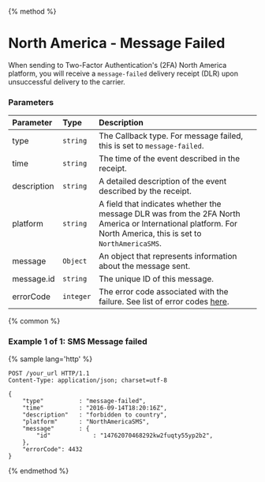 {% method %}
# North America - Message Failed
When sending to Two-Factor Authentication's (2FA) North America platform, you will receive a `message-failed` delivery receipt (DLR) upon unsuccessful delivery to the carrier.

### Parameters
| Parameter             | Type     | Description                                                                                                                                                                                                                                                                                                                                                         |
|:----------------------|:---------|:--------------------------------------------------------------------------------------------------------------------------------------------------------------------------------------------------------------------------------------------------------------------------------------------------------------------------------------------------------------------|
| type                  | `string` | The Callback type. For message failed, this is set to `message-failed`.                                                                                                                                                                                                                                                                                                                                                    |
| time                  | `string`  | The time of the event described in the receipt.                                                                                                                                                                                                                                                                                                                      |
| description           | `string` | A detailed description of the event described by the receipt.                                                                                                                                                                                                                                                                                                        |
| platform           | `string` | A field that indicates whether the message DLR was from the 2FA North America or International platform. For North America, this is set to `NorthAmericaSMS`.                                                                                                                                                                                                                                                                                             |
| message           | `Object` | An object that represents information about the message sent.                                                                                                                                                                                                                                                                                             |
| message.id            | `string` | The unique ID of this message.                                                                                                                                                                                                                                                                                           |
| errorCode           | `integer` | The error code associated with the failure. See list of error codes [here](../../../messaging/errors/codes.md#error-codes).                                                                                                                                                                                                                                                                                                        |

{% common %}

### Example 1 of 1: SMS Message failed

{% sample lang='http' %}

```http
POST /your_url HTTP/1.1
Content-Type: application/json; charset=utf-8

{
    "type"          : "message-failed",
    "time"          : "2016-09-14T18:20:16Z",
    "description"   : "forbidden to country",
    "platform"      : "NorthAmericaSMS",
    "message"       : {
        "id"            : "14762070468292kw2fuqty55yp2b2",
    },
    "errorCode": 4432
}
```

{% endmethod %}
